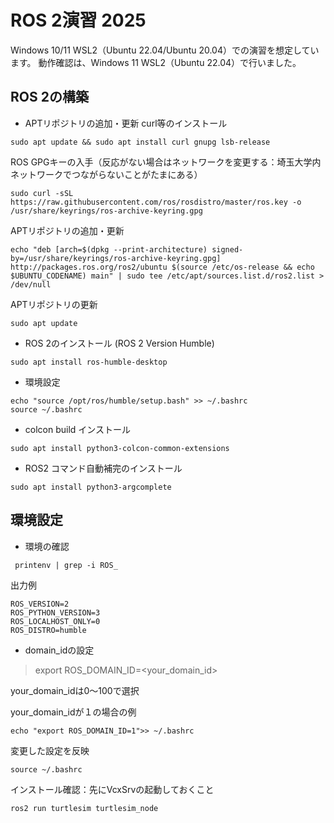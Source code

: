 # ROS 2演習 2025

Windows 10/11 WSL2（Ubuntu 22.04/Ubuntu 20.04）での演習を想定しています。
動作確認は、Windows 11 WSL2（Ubuntu 22.04）で行いました。

## ROS 2の構築

- APTリポジトリの追加・更新
curl等のインストール
```shell
sudo apt update && sudo apt install curl gnupg lsb-release
```
ROS GPGキーの入手（反応がない場合はネットワークを変更する：埼玉大学内ネットワークでつながらないことがたまにある）
```shell
sudo curl -sSL https://raw.githubusercontent.com/ros/rosdistro/master/ros.key -o /usr/share/keyrings/ros-archive-keyring.gpg
```

APTリポジトリの追加・更新
```shell
echo "deb [arch=$(dpkg --print-architecture) signed-by=/usr/share/keyrings/ros-archive-keyring.gpg] http://packages.ros.org/ros2/ubuntu $(source /etc/os-release && echo $UBUNTU_CODENAME) main" | sudo tee /etc/apt/sources.list.d/ros2.list > /dev/null

```

APTリポジトリの更新
```shell
sudo apt update
```

- ROS 2のインストール (ROS 2 Version Humble)

```shell
sudo apt install ros-humble-desktop
```

- 環境設定
```shell
echo "source /opt/ros/humble/setup.bash" >> ~/.bashrc
source ~/.bashrc
```

- colcon build インストール
```shell
sudo apt install python3-colcon-common-extensions
```

- ROS2 コマンド自動補完のインストール
```shell
sudo apt install python3-argcomplete
```

## 環境設定
<!-- 
- colconの設定
```shell
echo "source /usr/share/colcon_cd/function/colcon_cd.sh" >> ~/.bashrc
echo "export _colcon_cd_root=~/ros2_install" >> ~/.bashrc
```
-->
- 環境の確認
```shell
 printenv | grep -i ROS_
```

出力例
```
ROS_VERSION=2  
ROS_PYTHON_VERSION=3 
ROS_LOCALHOST_ONLY=0 
ROS_DISTRO=humble
```

- domain_idの設定

> export ROS_DOMAIN_ID=<your_domain_id>

your_domain_idは0～100で選択

your_domain_idが１の場合の例
```
echo "export ROS_DOMAIN_ID=1">> ~/.bashrc
```

変更した設定を反映
```shell
source ~/.bashrc
```

インストール確認：先にVcxSrvの起動しておくこと
```shell
ros2 run turtlesim turtlesim_node
```
